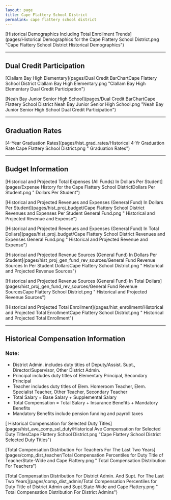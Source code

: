 ```yaml
---
layout: page
title: Cape Flattery School District
permalink: cape flattery school district
---
```



[Historical Demographics Including Total Enrollment Trends](pages/Historical Demographics for the Cape Flattery School District.png "Cape Flattery School District Historical Demographics")

___

## Dual Credit Participation

[Clallam Bay High   Elementary](pages/Dual Credit BarChartCape Flattery School District Clallam Bay High   Elementary.png "Clallam Bay High   Elementary Dual Credit Participation")

[Neah Bay Junior  Senior High School](pages/Dual Credit BarChartCape Flattery School District Neah Bay Junior  Senior High School.png "Neah Bay Junior  Senior High School Dual Credit Participation")


___

## Graduation Rates

[4-Year Graduation Rates](pages/hist_grad_rates/Historical 4-Yr Graduation Rate Cape Flattery School District.png " Graduation Rates")


___

## Budget Information

[Historical and Projected Total Expenses (All Funds) In Dollars Per Student](pages/Expense History for the Cape Flattery School DistrictDollars Per Student.png " Dollars Per Student")

[Historical and Projected Revenues and Expenses (General Fund) In Dollars Per Student](pages/hist_proj_budget/Cape Flattery School District Revenues and Expenses Per Student General Fund.png " Historical and Projected Revenue and Expense")

[Historical and Projected Revenues and Expenses (General Fund) In Total Dollars](pages/hist_proj_budget/Cape Flattery School District Revenues and Expenses General Fund.png " Historical and Projected Revenue and Expense")

[Historical and Projected Revenue Sources (General Fund) In Dollars Per Student](pages/hist_proj_gen_fund_rev_sources/General Fund Revenue Sources In Per Student DollarsCape Flattery School District.png " Historical and Projected Revenue Sources")

[Historical and Projected Revenue Sources (General Fund) In Total Dollars](pages/hist_proj_gen_fund_rev_sources/General Fund Revenue SourcesCape Flattery School District.png " Historical and Projected Revenue Sources")

[Historical and Projected Total Enrollment](pages/hist_enrollment/Historical and Projected Total EnrollmentCape Flattery School District.png " Historical and Projected Total Enrollment")


___

## Historical Compensation Information
### Note:
- District Admin. includes duty titles of Deputy/Assist. Supt., Director/Supervisor, Other District Admin.
- Principal includes duty titles of Elementary Principal, Secondary Principal
- Teacher includes duty titles of Elem. Homeroom Teacher, Elem. Specialist Teacher, Other Teacher, Secondary Teacher
- Total Salary = Base Salary + Supplemental Salary
- Total Compensation = Total Salary + Insurance Benefits + Mandatory Benefits
- Mandatory Benefits include pension funding and payroll taxes

[ Historical Compensation for Selected Duty Titles](pages/hist_ave_comp_sel_duty/Historical Ave Compensation for Selected Duty TitlesCape Flattery School District.png "Cape Flattery School District Selected Duty Titles")

[Total Compensation Distribution For Teachers For The Last Two Years](pages/comp_dist_teacher/Total Compensation Percentiles for Duty Title of TeacherState-Wide and Cape Flattery.png " Total Compensation Distribution For Teachers")

[Total Compensation Distribution For District Admin. And Supt. For The Last Two Years](pages/comp_dist_admin/Total Compensation Percentiles for Duty Title of District Admin and Supt.State-Wide and Cape Flattery.png " Total Compensation Distribution For District Admins")

